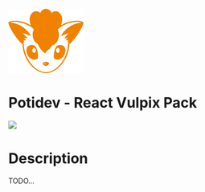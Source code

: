 ![](.github/assets/svg/logo.svg)

# Potidev - React Vulpix Pack

[![](https://img.shields.io/badge/Beta-0.0.24-purple)](https://www.npmjs.com/package/@potidev/react-vulpix-pack)

# Description

TODO...